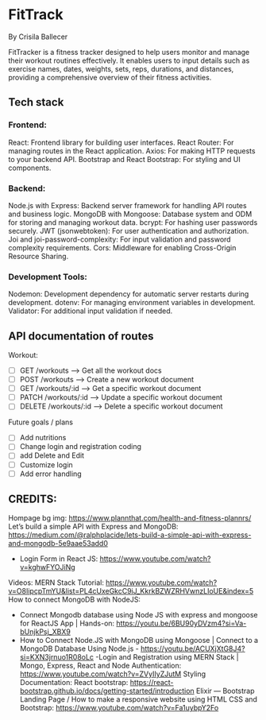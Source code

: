 # FitTrack
By Crisila Ballecer

FitTracker is a fitness tracker designed to help users monitor and manage their workout routines effectively. It enables users to input details such as exercise names, dates, weights, sets, reps, durations, and distances, providing a comprehensive overview of their fitness activities.


## Tech stack
### Frontend:

React: Frontend library for building user interfaces.
React Router: For managing routes in the React application.
Axios: For making HTTP requests to your backend API.
Bootstrap and React Bootstrap: For styling and UI components.

### Backend:
Node.js with Express: Backend server framework for handling API routes and business logic.
MongoDB with Mongoose: Database system and ODM for storing and managing workout data.
bcrypt: For hashing user passwords securely.
JWT (jsonwebtoken): For user authentication and authorization.
Joi and joi-password-complexity: For input validation and password complexity requirements.
Cors: Middleware for enabling Cross-Origin Resource Sharing.


### Development Tools:
Nodemon: Development dependency for automatic server restarts during development.
dotenv: For managing environment variables in development.
Validator: For additional input validation if needed.


## API documentation of routes
Workout:
- [ ] GET /workouts --> Get all the workout docs
- [ ] POST /workouts --> Create a new workout document
- [ ] GET /workouts/:id --> Get a specific workout document
- [ ] PATCH /workouts/:id --> Update a specific workout document
- [ ] DELETE /workouts/:id --> Delete a specific workout document

Future goals / plans
- [ ] Add nutritions
- [ ] Change login and registration coding
- [ ] add Delete and Edit
- [ ] Customize login
- [ ] Add error handling

## CREDITS:
Hompage bg img: https://www.plannthat.com/health-and-fitness-plannrs/
Let’s build a simple API with Express and MongoDB: https://medium.com/@ralphplacide/lets-build-a-simple-api-with-express-and-mongodb-5e9aae53add0
- Login Form in React JS: https://www.youtube.com/watch?v=kghwFYOJiNg

Videos:
MERN Stack Tutorial: https://www.youtube.com/watch?v=O8IipcpTmYU&list=PL4cUxeGkcC9iJ_KkrkBZWZRHVwnzLIoUE&index=5
How to connect MongoDB with NodeJS:
- Connect Mongodb database using Node JS with express and mongoose for ReactJS App | Hands-on: https://youtu.be/6BU90yDVzm4?si=Va-bUnjkPsj_XBX9
- How to Connect Node.JS with MongoDB using Mongoose | Connect to a MongoDB Database Using Node.js - https://youtu.be/ACUXjXtG8J4?si=KXN3jrnuo1R08oLc
-Login and Registration using MERN Stack | Mongo, Express, React and Node Authentication: https://www.youtube.com/watch?v=ZVyIIyZJutM
Styling Documentation:
React bootstrap: https://react-bootstrap.github.io/docs/getting-started/introduction
Elixir — Bootstrap Landing Page / How to make a responsive website using HTML CSS and Bootstrap: https://www.youtube.com/watch?v=Fa1uybpY2Fo
